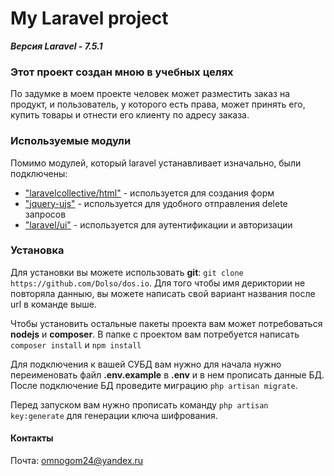 My Laravel project
=====================
***Версия Laravel - 7.5.1***

### Этот проект создан мною в учебных целях

По задумке в моем проекте человек может разместить заказ на продукт, и пользователь, у которого есть права, может принять его, купить
товары и отнести его клиенту по адресу заказа.

### Используемые модули 

Помимо модулей, который laravel устанавливает изначально, были подключены:

* ["laravelcollective/html"](https://github.com/LaravelCollective/docs/blob/master/html.md) - используется для создания форм
* ["jquery-ujs"](https://github.com/rails/jquery-ujs) - используется для удобного отправления delete запросов
* ["laravel/ui"](https://laravel.com/docs/7.x/authentication) - используется для аутентификации и авторизации

### Установка

Для установки вы можете использовать **git**: `git clone https://github.com/Dolso/dos.io`. Для того
чтобы имя дериктории не повторяла данныю, вы можете написать свой вариант названия после url в команде выше.

Чтобы установить остальные пакеты проекта вам может потребоваться **nodejs** и **composer**.
В папке с проектом вам потребуется написать `composer install` и `npm install`

Для подключения к вашей СУБД вам нужно для начала нужно переименовать файл **.env.example** в **.env** 
 и в нем прописать данные БД. После подключение БД проведите миграцию `php artisan migrate`.
 
Перед запуском вам нужно прописать команду `php artisan key:generate` для генерации ключа шифрования.

#### Контакты

Почта: omnogom24@yandex.ru
